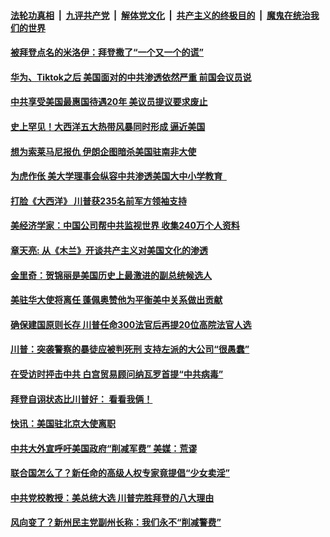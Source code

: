 

####  [法轮功真相](../../../../basic/blob/master/README.md?t=09160002) &nbsp;|&nbsp; [九评共产党](../../../../9ping.md/blob/master/README.md?t=09160002) &nbsp;|&nbsp; [解体党文化](../../../../jtdwh.md/blob/master/README.md?t=09160002)  &nbsp;|&nbsp; [共产主义的终极目的](../../../../gczydzjmd.md/blob/master/README.md?t=09160002) &nbsp;|&nbsp; [魔鬼在统治我们的世界](../../../../mgztzwmdsj.md/blob/master/README.md?t=09160002) 

#### [被拜登点名的米洛伊：拜登撒了“一个又一个的谎”](../pages/soh6/421945.md?t=09160002) 
#### [华为、Tiktok之后 美国面对的中共渗透依然严重 前国会议员说](../pages/soh6/421957.md?t=09160002) 
#### [中共享受美国最惠国待遇20年 美议员提议要求废止](../pages/soh6/421927.md?t=09160002) 
#### [史上罕见！大西洋五大热带风暴同时形成 逼近美国](../pages/soh6/421912.md?t=09160002) 
#### [想为索莱马尼报仇 伊朗企图暗杀美国驻南非大使](../pages/soh6/421732.md?t=09160002) 
#### [为虎作伥 美大学理事会纵容中共渗透美国大中小学教育  ](../pages/soh6/421717.md?t=09160002) 
#### [打脸《大西洋》 川普获235名前军方领袖支持](../pages/soh6/421705.md?t=09160002) 
#### [美经济学家：中国公司帮中共监视世界 收集240万个人资料](../pages/soh6/421657.md?t=09160002) 
#### [章天亮: 从《木兰》开谈共产主义对美国文化的渗透](../pages/soh6/421666.md?t=09160002) 
#### [金里奇：贺锦丽是美国历史上最激进的副总统候选人](../pages/soh6/421630.md?t=09160002) 
#### [美驻华大使将离任 蓬佩奥赞他为平衡美中关系做出贡献](../pages/soh6/421618.md?t=09160002) 
#### [确保建国原则长存 川普任命300法官后再提20位高院法官人选](../pages/soh6/421627.md?t=09160002) 
#### [川普：突袭警察的暴徒应被判死刑 支持左派的大公司“很愚蠢”](../pages/soh6/421540.md?t=09160002) 
#### [在受访时抨击中共 白宫贸易顾问纳瓦罗首提“中共病毒”](../pages/soh6/421543.md?t=09160002) 
#### [拜登自诩状态比川普好： 看看我俩！](../pages/soh6/421510.md?t=09160002) 
#### [快讯：美国驻北京大使离职](../pages/soh6/421528.md?t=09160002) 
#### [中共大外宣呼吁美国政府“削减军费” 美媒：荒谬](../pages/soh6/421507.md?t=09160002) 
#### [联合国怎么了？新任命的高级人权专家竟提倡“少女卖淫”](../pages/soh6/421525.md?t=09160002) 
#### [中共党校教授：美总统大选 川普完胜拜登的八大理由](../pages/soh6/421474.md?t=09160002) 
#### [风向变了？新州民主党副州长称：我们永不“削减警费”](../pages/soh6/421384.md?t=09160002) 
